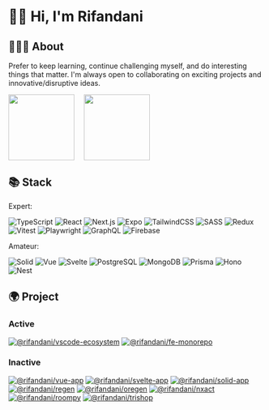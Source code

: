 # 🙋‍♂️ Hi, I'm Rifandani

## 👨🏻‍💻 About

Prefer to keep learning, continue challenging myself, and do interesting things that matter. I'm always open to collaborating on exciting projects and innovative/disruptive ideas.

<div style="display: flex; gap: 1rem;">
<img align="left" height='130px' src="https://github-readme-stats.vercel.app/api?username=rifandani&show_icons=true&include_all_commits=true&&theme=dracula" />

<img align="" height='130px' src="https://github-readme-stats.vercel.app/api/top-langs/?username=rifandani&layout=compact&theme=dracula" />
</div>

## 📚 Stack

Expert:

![TypeScript](https://img.shields.io/badge/Typescript-Language-3178C6?style=for-the-badge&logo=typescript)
![React](https://img.shields.io/badge/React-Frontend-61DAFB?style=for-the-badge&logo=react)
![Next.js](https://img.shields.io/badge/Next.js-Fullstack-FFFFFF?style=for-the-badge&logo=next.js)
![Expo](https://img.shields.io/badge/Expo-Native-FFFFFF?style=for-the-badge&logo=expo)
![TailwindCSS](https://img.shields.io/badge/TailwindCSS-CSS-38B2AC?style=for-the-badge&logo=tailwind-css)
![SASS](https://img.shields.io/badge/SASS-CSS-BF4080?style=for-the-badge&logo=sass)
![Redux](https://img.shields.io/badge/Redux-Library-764ABC?style=for-the-badge&logo=redux)
![Vitest](https://img.shields.io/badge/Vitest-Test-ACD268?style=for-the-badge&logo=vitest)
![Playwright](https://img.shields.io/badge/Playwright-Test-ACD268?style=for-the-badge&logo=playwright)
![GraphQL](https://img.shields.io/badge/GraphQL-API-E10098?style=for-the-badge&logo=graphql)
![Firebase](https://img.shields.io/badge/Firebase-Service-FFCB2B?style=for-the-badge&logo=firebase)

Amateur:

![Solid](https://img.shields.io/badge/Solid-Frontend-B8d7ff?style=for-the-badge&logo=solid)
![Vue](https://img.shields.io/badge/Vue-Frontend-42b883?style=for-the-badge&logo=vue.js)
![Svelte](https://img.shields.io/badge/Svelte-Frontend-f96743?style=for-the-badge&logo=svelte)
![PostgreSQL](https://img.shields.io/badge/PostgreSQL-Database-336791?style=for-the-badge&logo=postgresql)
![MongoDB](https://img.shields.io/badge/MongoDB-Database-47A248?style=for-the-badge&logo=mongodb)
![Prisma](https://img.shields.io/badge/Prisma-ORM-000000?style=for-the-badge&logo=prisma)
![Hono](https://img.shields.io/badge/Hono-Backend-E36002?style=for-the-badge&logo=hono)
![Nest](https://img.shields.io/badge/Nest-Backend-E10098?style=for-the-badge&logo=nestjs)

## 🌍 Project

### Active

[![@rifandani/vscode-ecosystem](https://svg.bookmark.style/api?url=https://github.com/rifandani/vscode-ecosystem&mode=dark&style=horizontal)](https://github.com/rifandani/vscode-ecosystem)
[![@rifandani/fe-monorepo](https://svg.bookmark.style/api?url=https://github.com/rifandani/fe-monorepo&mode=dark&style=horizontal)](https://github.com/rifandani/fe-monorepo)

### Inactive

[![@rifandani/vue-app](https://svg.bookmark.style/api?url=https://github.com/rifandani/vue-app&mode=dark&style=horizontal)](https://github.com/rifandani/vue-app)
[![@rifandani/svelte-app](https://svg.bookmark.style/api?url=https://github.com/rifandani/svelte-app&mode=dark&style=horizontal)](https://github.com/rifandani/svelte-app)
[![@rifandani/solid-app](https://svg.bookmark.style/api?url=https://github.com/rifandani/solid-app&mode=dark&style=horizontal)](https://github.com/rifandani/solid-app)
[![@rifandani/regen](https://svg.bookmark.style/api?url=https://github.com/rifandani/regen&mode=dark&style=horizontal)](https://github.com/rifandani/regen)
[![@rifandani/oregen](https://svg.bookmark.style/api?url=https://github.com/rifandani/oregen&mode=dark&style=horizontal)](https://github.com/rifandani/oregen)
[![@rifandani/nxact](https://svg.bookmark.style/api?url=https://github.com/rifandani/nxact&mode=dark&style=horizontal)](https://github.com/rifandani/nxact)
[![@rifandani/roompy](https://svg.bookmark.style/api?url=https://github.com/rifandani/roompy&mode=dark&style=horizontal)](https://github.com/rifandani/roompy)
[![@rifandani/trishop](https://svg.bookmark.style/api?url=https://github.com/rifandani/trishop&mode=dark&style=horizontal)](https://github.com/rifandani/trishop)
